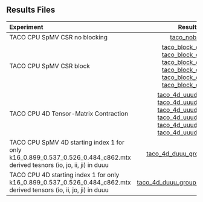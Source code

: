 ## Results Files



| Experiment | Results File | sbatch file | stdout file | stderr file |
|:------------------------------|:----------:|:---------:|:---------:|:---------:|
| TACO CPU SpMV CSR no blocking | [taco\_noblock.csv](noblock/results/taco_noblock.csv) | [taco\_noblock\_eval.sbatch](noblock/taco_noblock_eval.sbatch) | [taco\_noblock\_stdout.txt](noblock/results/taco_noblock_stdout.txt) | [taco\_noblock\_stderr.txt](noblock/results/taco_noblock_stderr.txt) |
| TACO CPU SpMV CSR block | [taco\_block\_group1.csv](block/results/taco_block_group1.csv)<br>[taco\_block\_group2.csv](block/results/taco_block_group2.csv)<br>[taco\_block\_group3.csv](block/results/taco_block_group3.csv)<br>[taco\_block\_group4.csv](block/results/taco_block_group4.csv)<br>[taco\_block\_group5.csv](block/results/taco_block_group5.csv)<br>[taco\_block\_group6.csv](block/results/taco_block_group6.csv) | [taco\_block\_group1.sbatch](block/taco_block_group1.sbatch)<br>[taco\_block\_group2.sbatch](block/taco_block_group2.sbatch)<br> [taco\_block\_group3.sbatch](block/taco_block_group3.sbatch)<br>[taco\_block\_group4.sbatch](block/taco_block_group4.sbatch)<br>[taco\_block\_group5.sbatch](block/taco_block_group5.sbatch)<br> [taco\_block\_group6.sbatch](block/taco_block_group6.sbatch)  | [taco\_blocking\_group1\_stdout.txt](block/results/taco_blocking_group1_stdout.txt)<br>[taco\_blocking\_group2\_stdout.txt](block/results/taco_blocking_group2_stdout.txt)<br>[taco\_blocking\_group3\_stdout.txt](block/results/taco_blocking_group3_stdout.txt)<br>[taco\_blocking\_group4\_stdout.txt](block/results/taco_blocking_group4_stdout.txt)<br>[taco\_blocking\_group5\_stdout.txt](block/results/taco_blocking_group5_stdout.txt)<br>[taco\_blocking\_group6\_stdout.txt](block/results/taco_blocking_group6_stdout.txt)| [taco\_blocking\_group1\_stderr.txt](block/results/taco_blocking_group1_stderr.txt)<br>[taco\_blocking\_group2\_stderr.txt](block/results/taco_blocking_group2_stderr.txt)<br>[taco\_blocking\_group3\_stderr.txt](block/results/taco_blocking_group3_stderr.txt)<br>[taco\_blocking\_group4\_stderr.txt](block/results/taco_blocking_group4_stderr.txt)<br>[taco\_blocking\_group5\_stderr.txt](block/results/taco_blocking_group5_stderr.txt)<br>[taco\_blocking\_group6\_stderr.txt](block/results/taco_blocking_group6_stderr.txt)|
TACO CPU 4D Tensor-Matrix Contraction | [taco\_4d\_uuud\_group1.csv](4d/results/taco_4d_uuud_group1.csv)<br> [taco\_4d\_uuud\_group2.csv](4d/results/taco_4d_uuud_group2.csv)<br>[taco\_4d\_uuud\_group3.csv](4d/results/taco_4d_uuud_group3.csv)<br>[taco\_4d\_uuud\_group4.csv](4d/results/taco_4d_uuud_group4.csv)<br>[taco\_4d\_uuud\_group5.csv](4d/results/taco_4d_uuud_group5.csv)<br>[taco\_4d\_uuud\_group6.csv](4d/results/taco_4d_uuud_group6.csv)| [eval4d\_group1.sbatch](4d/eval4d_group1.sbatch)<br>[eval4d\_group2.sbatch](4d/eval4d_group2.sbatch)<br>[eval4d\_group3.sbatch](4d/eval4d_group3.sbatch)<br>[eval4d\_group4.sbatch](4d/eval4d_group4.sbatch)<br>[eval4d\_group5.sbatch](4d/eval4d_group5.sbatch)<br>[eval4d\_group6.sbatch](4d/eval4d_group6.sbatch)|[eval4d\_group1\_stdout.txt](4d/results/eval4d_group1_stdout.txt)<br>[eval4d\_group2\_stdout.txt](4d/results/eval4d_group2_stdout.txt)<br>[eval4d\_group3\_stdout.txt](4d/results/eval4d_group3_stdout.txt)<br>[eval4d\_group4\_stdout.txt](4d/results/eval4d_group4_stdout.txt)<br>[eval4d\_group5\_stdout.txt](4d/results/eval4d_group5_stdout.txt)<br>[eval4d\_group6\_stdout.txt](4d/results/eval4d_group6_stdout.txt)|[eval4d\_group1\_stderr.txt](4d/results/eval4d_group1_stderr.txt)<br>[eval4d\_group2\_stderr.txt](4d/results/eval4d_group2_stderr.txt)<br>[eval4d\_group3\_stderr.txt](4d/results/eval4d_group3_stderr.txt)<br>[eval4d\_group4\_stderr.txt](4d/results/eval4d_group4_stderr.txt)<br>[eval4d\_group5\_stderr.txt](4d/results/eval4d_group5_stderr.txt)<br>[eval4d\_group6\_stderr.txt](4d/results/eval4d_group6_stderr.txt)|
TACO CPU SpMV 4D starting index 1 for only k16\_0.899\_0.537\_0.526\_0.484\_c862.mtx derived tesnors (io, jo, ii, ji) in duuu | [taco\_4d\_duuu\_group1\_index1.csv](4d/results/taco_4d_duuu_group1_index1.csv) | [eval4d\_group1.sbatch](4d/eval4d_group1.sbatch) | [eval4d\_group1\_duuu\_index1\_stdout.txt](4d/results/eval4d_group1_duuu_index1_stdout.txt) | [eval4d\_group1\_duuu\_index1\_stderr.txt](4d/results/eval4d_group1_duuu_index1_stderr.txt) |
TACO CPU 4D starting index 1 for only k16\_0.899\_0.537\_0.526\_0.484\_c862.mtx derived tensors (io, ii, jo, ji) in duuu | [taco\_4d\_duuu\_group1\_index1\_ioiijoji.csv](4d/results/taco_4d_duuu_group1_index1_ioiijoji.csv) | 
